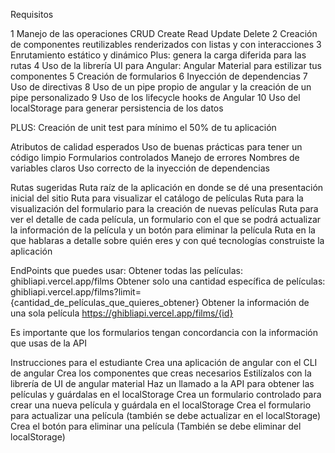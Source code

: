 Requisitos

1    Manejo de las operaciones CRUD
        Create
        Read
        Update
        Delete
2   Creación de componentes reutilizables renderizados con listas y con interacciones
3   Enrutamiento estático y dinámico
    Plus: genera la carga diferida para las rutas
4   Uso de la librería UI para Angular: Angular Material para estilizar tus componentes
5   Creación de formularios
6   Inyección de dependencias
7   Uso de directivas
8   Uso de un pipe propio de angular y la creación de un pipe personalizado
9   Uso de los lifecycle hooks de Angular
10  Uso del localStorage para generar persistencia de los datos

PLUS: Creación de unit test para mínimo el 50% de tu aplicación

Atributos de calidad esperados
    Uso de buenas prácticas para tener un código limpio
    Formularios controlados
    Manejo de errores
    Nombres de variables claros
    Uso correcto de la inyección de dependencias

Rutas sugeridas
    Ruta raíz de la aplicación en donde se dé una presentación inicial del sitio
    Ruta para visualizar el catálogo de películas
    Ruta para la visualización del formulario para la creación de nuevas películas
    Ruta para ver el detalle de cada película, un formulario con el que se podrá actualizar la información de la película y un botón para eliminar la película
    Ruta en la que hablaras a detalle sobre quién eres y con qué tecnologías construiste la aplicación

EndPoints que puedes usar:
    Obtener todas las películas:
        ghibliapi.vercel.app/films
    Obtener solo una cantidad específica de películas:
        ghibliapi.vercel.app/films?limit={cantidad_de_películas_que_quieres_obtener}
    Obtener la información de una sola película
        https://ghibliapi.vercel.app/films/{id}

Es importante que los formularios tengan concordancia con la información que usas de la API

Instrucciones para el estudiante
    Crea una aplicación de angular con el CLI de angular
    Crea los componentes que creas necesarios
    Estilízalos con la librería de UI de angular material
    Haz un llamado a la API para obtener las películas y guárdalas en el localStorage
    Crea un formulario controlado para crear una nueva película y guárdala en el localStorage
    Crea el formulario para actualizar una película (también se debe actualizar en el localStorage)
    Crea el botón para eliminar una película (También se debe eliminar del localStorage)